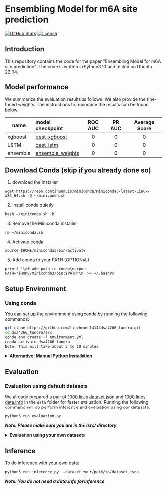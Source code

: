 # Ensembling Model for m6A site prediction
[![GitHub Stars](https://img.shields.io/github/stars/liuchennn1414/dsa4266_tundra?style=social)](https://github.com/liuchennn1414/dsa4266_tundra)
[![license](https://img.shields.io/badge/License-MIT-blue.svg)](https://github.comliuchennn1414/dsa4266_tundra/blob/main/LICENSE)
## Introduction
This repository contains the code for the paper "Ensembling Model for m6A site prediction". The code is written in Python3.10 and tested on Ubuntu 22.04. 

## Model performance
We summarize the evaluation results as follows. We also provide the fine-tuned weights. The instructions to reproduce the results can be found below.

| name | model checkpoint | ROC AUC | PR AUC  | Average Score |
|------------|:----------------------------------------|:----------:|:-------:|:-----:|
| xgboost | [best_xgboost](../ensemble/best_xgboost.json) | 0 | 0 | 0 |
| LSTM | [best_lstm](../ensemble/best_lstm_tuned.h5) | 0 | 0 | 0 |
| ensemble | [ensemble_weights](../ensemble/ensemble_weights.pkl) | 0 | 0 | 0 |

## Download Conda (skip if you already done so)
1. download the installer
```
wget https://repo.continuum.io/miniconda/Miniconda3-latest-Linux-x86_64.sh -O ~/miniconda.sh
```
2. install conda quietly
```
bash ~/miniconda.sh -b
```
3. Remove the Miniconda installer
```
rm ~/miniconda.sh
```
4. Activate conda
```
source $HOME/miniconda3/bin/activate
```
5. Add conda to your PATH (OPTIONAL)
```
printf '\n# add path to conda\nexport PATH="$HOME/miniconda3/bin:$PATH"\n' >> ~/.bashrc
```
## Setup Environment

### Using conda

You can set up the environment using conda by running the following commands:

```bash
git clone https://github.com/liuchennn1414/dsa4266_tundra.git
cd dsa4266_tundra/src
conda env create -f environment.yml
conda activate dsa4266_tundra
Note: This will take about 5 to 10 minutes
```
<details>
<summary><B>Alternative: Manual Python Installation</B></summary>

You can also install Python manually by running the following commands, but you may run into version conflicts. 
```
git clone https://github.com/liuchennn1414/dsa4266_tundra.git
cd dsa4266_tundra/src
sudo apt update
sudo apt-get install -y python3.10 python3-pip
```
Check if Python is already installed:
```
python --version
pip --version
```
Then install the required packages:
```
pip install -r requirements.txt
```
</details>

## Evaluation
### Evaluation using default datasets
We already prepared a pair of [1000 lines dataset.json](data/dataset1000.json) and [1000 lines data.info](data1000.info) in the `data` folder for faster evaluation. Running the following command will do perform inference and evaluation using our datasets.
```
python3 run_evaluation.py
```
<I>**Note: Please make sure you are in the /src/ directory**</I>

<details>
<summary><B>Evaluation using your own datasets</B></summary>

If you wish to evaluate our model with your own data.
```
python3 run_evaluation.py --dataset your/path/to/dataset.json --info your/path/to/data.info
```
**Note: Your data.info should contain the true labels.**
</details>

## Inference
To do inference with your own data:
```
python3 run_inference.py --dataset your/path/to/dataset.json
```
<I>**Note: You do not need a data.info for inference**</I>